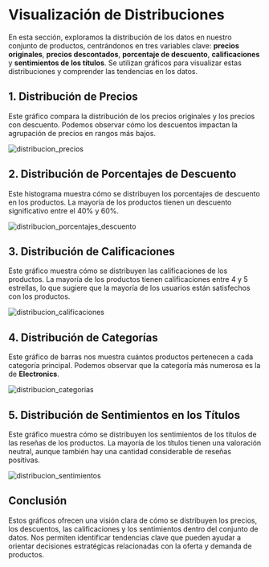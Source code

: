 
# Visualización de Distribuciones

En esta sección, exploramos la distribución de los datos en nuestro conjunto de productos, centrándonos en tres variables clave: **precios originales**, **precios descontados**, **porcentaje de descuento**, **calificaciones** y **sentimientos de los títulos**. Se utilizan gráficos para visualizar estas distribuciones y comprender las tendencias en los datos.

## 1. Distribución de Precios

Este gráfico compara la distribución de los precios originales y los precios con descuento. Podemos observar cómo los descuentos impactan la agrupación de precios en rangos más bajos.

![distribucion_precios](https://github.com/user-attachments/assets/652fb104-e8df-45d2-b832-54340b3cb6e8)


## 2. Distribución de Porcentajes de Descuento

Este histograma muestra cómo se distribuyen los porcentajes de descuento en los productos. La mayoría de los productos tienen un descuento significativo entre el 40% y 60%.

![distribucion_porcentajes_descuento](https://github.com/user-attachments/assets/904f97df-d75d-4d54-a1dc-08e9024e2982)



## 3. Distribución de Calificaciones

Este gráfico muestra cómo se distribuyen las calificaciones de los productos. La mayoría de los productos tienen calificaciones entre 4 y 5 estrellas, lo que sugiere que la mayoría de los usuarios están satisfechos con los productos.

![distribucion_calificaciones](https://github.com/user-attachments/assets/cd4ccf3c-1737-4114-b45b-7c624abc2011)


## 4. Distribución de Categorías

Este gráfico de barras nos muestra cuántos productos pertenecen a cada categoría principal. Podemos observar que la categoría más numerosa es la de **Electronics**.

![distribucion_categorias](https://github.com/user-attachments/assets/80d1dc78-af60-4ea2-82bc-68fbbd6cf9db)


## 5. Distribución de Sentimientos en los Títulos

Este gráfico muestra cómo se distribuyen los sentimientos de los títulos de las reseñas de los productos. La mayoría de los títulos tienen una valoración neutral, aunque también hay una cantidad considerable de reseñas positivas.

![distribucion_sentimientos](https://github.com/user-attachments/assets/97f2aacc-a8d5-4fd0-8f9d-53f383fb9edc)


## Conclusión
Estos gráficos ofrecen una visión clara de cómo se distribuyen los precios, los descuentos, las calificaciones y los sentimientos dentro del conjunto de datos. Nos permiten identificar tendencias clave que pueden ayudar a orientar decisiones estratégicas relacionadas con la oferta y demanda de productos.
